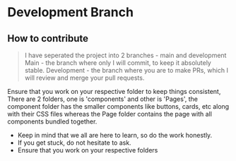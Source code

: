 # Development Branch


## How to contribute


> I have seperated the project into 2 branches - main and development
> Main - the branch where only I will commit, to keep it absolutely stable.
> Development - the branch where you are to make PRs, which I will review and merge your pull requests.


Ensure that you work on your respective folder to keep things consistent, There are 2 folders, one is 'components' and other is 'Pages', the component folder has the smaller components like buttons, cards, etc along with their CSS files whereas the Page folder contains the page with all components bundled together.  

- Keep in mind that we all are here to learn, so do the work honestly.
- If you get stuck, do not hesitate to ask.
- Ensure that you work on your respective folders 
